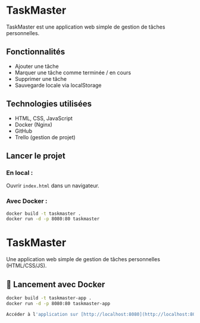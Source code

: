 # TaskMaster

TaskMaster est une application web simple de gestion de tâches personnelles.

## Fonctionnalités
- Ajouter une tâche
- Marquer une tâche comme terminée / en cours
- Supprimer une tâche
- Sauvegarde locale via localStorage

## Technologies utilisées
- HTML, CSS, JavaScript
- Docker (Nginx)
- GitHub
- Trello (gestion de projet)

## Lancer le projet

### En local :
Ouvrir `index.html` dans un navigateur.

### Avec Docker :
```bash
docker build -t taskmaster .
docker run -d -p 8080:80 taskmaster
```
# TaskMaster

Une application web simple de gestion de tâches personnelles (HTML/CSS/JS).

## 🚀 Lancement avec Docker

```bash
docker build -t taskmaster-app .
docker run -d -p 8080:80 taskmaster-app

Accéder à l'application sur [http://localhost:8080](http://localhost:8080)